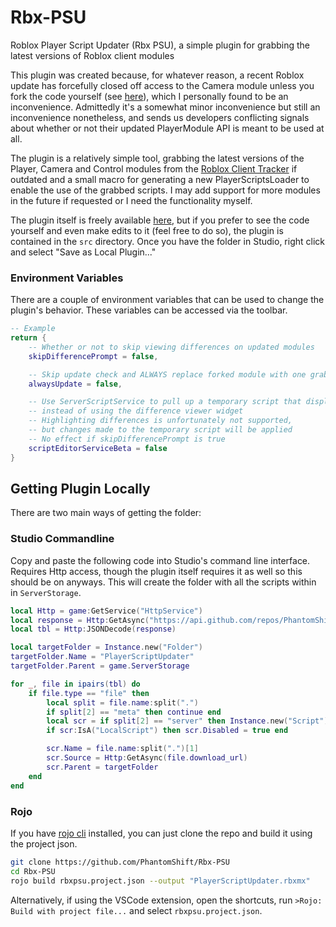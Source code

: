 # Rbx-PSU
Roblox Player Script Updater (Rbx PSU), a simple plugin for grabbing the latest versions of Roblox client modules

This plugin was created because, for whatever reason, a recent Roblox update has forcefully closed off access to the Camera module unless you fork the code yourself (see [here](https://devforum.roblox.com/t/recent-issue-with-player-camera-module/1911851)), which I personally found to be an inconvenience. Admittedly it's a somewhat minor inconvenience but still an inconvenience nonetheless, and sends us developers conflicting signals about whether or not their updated PlayerModule API is meant to be used at all.

The plugin is a relatively simple tool, grabbing the latest versions of the Player, Camera and Control modules from the [Roblox Client Tracker](https://github.com/MaximumADHD/Roblox-Client-Tracker) if outdated and a small macro for generating a new PlayerScriptsLoader to enable the use of the grabbed scripts. I may add support for more modules in the future if requested or I need the functionality myself.

The plugin itself is freely available [here](https://www.roblox.com/library/10517423170/Player-Script-Updater), but if you prefer to see the code yourself and even make edits to it (feel free to do so), the plugin is contained in the `src` directory. Once you have the folder in Studio, right click and select "Save as Local Plugin..."

### Environment Variables
There are a couple of environment variables that can be used to change the plugin's behavior. These variables can be accessed via the toolbar.
```lua
-- Example
return {
    -- Whether or not to skip viewing differences on updated modules
    skipDifferencePrompt = false,

    -- Skip update check and ALWAYS replace forked module with one grabbed from Roblox Client Tracker
    alwaysUpdate = false,

    -- Use ServerScriptService to pull up a temporary script that displays the changes made
    -- instead of using the difference viewer widget
    -- Highlighting differences is unfortunately not supported,
    -- but changes made to the temporary script will be applied
    -- No effect if skipDifferencePrompt is true
    scriptEditorServiceBeta = false
}
```

## Getting Plugin Locally
There are two main ways of getting the folder:

### Studio Commandline
Copy and paste the following code into Studio's command line interface. Requires Http access, though the plugin itself requires it as well so this should be on anyways. This will create the folder with all the scripts within in `ServerStorage`.
```lua
local Http = game:GetService("HttpService")
local response = Http:GetAsync("https://api.github.com/repos/PhantomShift/Rbx-PSU/contents/src")
local tbl = Http:JSONDecode(response)

local targetFolder = Instance.new("Folder")
targetFolder.Name = "PlayerScriptUpdater"
targetFolder.Parent = game.ServerStorage

for _, file in ipairs(tbl) do
    if file.type == "file" then
        local split = file.name:split(".")
        if split[2] == "meta" then continue end
        local scr = if split[2] == "server" then Instance.new("Script") elseif split[2] == "client" then Instance.new("LocalScript") else Instance.new("ModuleScript")
        if scr:IsA("LocalScript") then scr.Disabled = true end

        scr.Name = file.name:split(".")[1]
        scr.Source = Http:GetAsync(file.download_url)
        scr.Parent = targetFolder
    end
end
```
### Rojo
If you have [rojo cli](https://github.com/rojo-rbx/rojo) installed, you can just clone the repo and build it using the project json.
```bash
git clone https://github.com/PhantomShift/Rbx-PSU
cd Rbx-PSU
rojo build rbxpsu.project.json --output "PlayerScriptUpdater.rbxmx"
```
Alternatively, if using the VSCode extension, open the shortcuts, run `>Rojo: Build with project file...` and select `rbxpsu.project.json`.